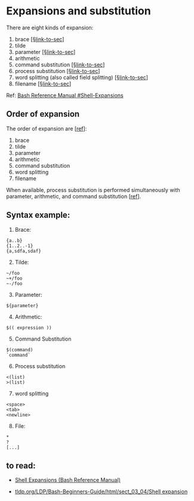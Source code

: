 # Expansions and substitution

There are eight kinds of expansion:  

1. brace  [[§link-to-sec](./brace-expansion/README.md)]
2. tilde
3. parameter  [[§link-to-sec](./parameter-n-variable-expansion/README.md)]
4. arithmetic
5. command substitution  [[§link-to-sec](./command-substitution//README.md)]
6. process substitution [[§link-to-sec](./process-substitution/README.md)]
7. word splitting (also called field splitting) [[§link-to-sec](./word-splitting/README.md)]
8. filename [[§link-to-sec](./filename-expansion/README.md)]

Ref: [Bash Reference Manual #Shell-Expansions](https://www.gnu.org/software/bash/manual/html_node/Shell-Expansions.html) 



## Order of expansion

The order of expansion are [[ref](https://www.gnu.org/software/bash/manual/html_node/Shell-Expansions.html)]:

1. brace
2. tilde
3. parameter
4. arithmetic
5. command substitution 
6. word splitting 
7. filename 

When available, process substitution is performed simultaneously with parameter, arithmetic, and  command substitution [[ref](https://www.gnu.org/software/bash/manual/html_node/Process-Substitution.html)].



## Syntax example:

1. Brace: 

```
{a..b}
{1..2..-1}
{a,sdfa,sdaf}
```

2. Tilde:

```
~/foo
~+/foo
~-/foo
```

3. Parameter:

```
${parameter}
```

4. Arithmetic:

```
$(( expression ))
```

5. Command Substitution

```
$(command)
`command`
```

6. Process substitution

```
<(list)
>(list)   
```

7. word splitting

```
<space>
<tab>
<newline>
```

8. File:

```
*
?
[...]
```

## to read: 

- [Shell Expansions (Bash Reference Manual)](https://www.gnu.org/software/bash/manual/html_node/Shell-Expansions.html)

-  [tldp.org/LDP/Bash-Beginners-Guide/html/sect_03_04/Shell expansion](https://tldp.org/LDP/Bash-Beginners-Guide/html/sect_03_04.html) 